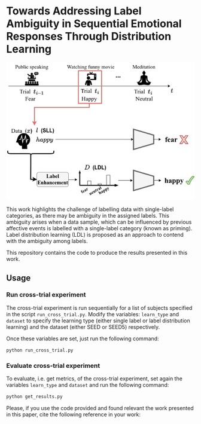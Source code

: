 # Towards Addressing Label Ambiguity in Sequential Emotional Responses Through Distribution Learning

[//]: # (<div style="display: flex; justify-content: center;">)

[//]: # (    <img src="graphical_abstract_v3.jpg" alt="alt text" width="450" height="350">)

[//]: # (</div>)

![graph_abstract](graphical_abstract_v3.jpg)

This work highlights the challenge of labelling data with single-label categories, as there may be ambiguity in the assigned labels. 
This ambiguity arises when a data sample, which can be influenced by previous affective events is labelled with a single-label category (known as priming).
Label distribution learning (LDL) is proposed as an approach to contend with the ambiguity among labels. 



This repository contains the code to produce the results presented in this work.


## Usage

### Run cross-trial experiment 

The cross-trial experiment is run sequentially for a list of subjects specified in the script `run_cross_trial.py`.
Modify the variables: ``learn_type`` and ``dataset`` to specify the learning type (either single label or label distribution learning) and the dataset (either SEED or SEED5) respectively.

Once these variables are set, just run the following command: 

```python
python run_cross_trial.py
```

### Evaluate cross-trial experiment

To evaluate, i.e. get metrics, of the cross-trial experiment, set again the variables ``learn_type`` and ``dataset`` and run the following command:

```python
python get_results.py
```

Please, if you use the code provided and found relevant the work presented in this paper, cite the following reference in your work: 

```

```
